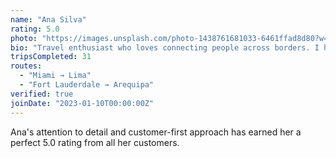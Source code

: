 ```yaml
---
name: "Ana Silva"
rating: 5.0
photo: "https://images.unsplash.com/photo-1438761681033-6461ffad8d80?w=400&h=400&fit=crop"
bio: "Travel enthusiast who loves connecting people across borders. I handle packages with care and always provide real-time updates. Specializing in beauty products and fashion items."
tripsCompleted: 31
routes:
  - "Miami → Lima"
  - "Fort Lauderdale → Arequipa"
verified: true
joinDate: "2023-01-10T00:00:00Z"
---
```


Ana's attention to detail and customer-first approach has earned her a perfect 5.0 rating from all her customers.

